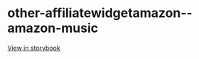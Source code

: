 # other-affiliatewidgetamazon--amazon-music

[View in storybook](https://raw.githack.com/Independent-Digital-News-and-Media-Ltd/indy-branch-review/PR-7623-sb/index.html?path=/story/other-affiliatewidgetamazon--amazon-music)